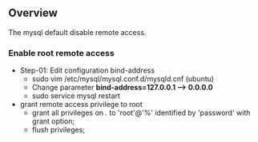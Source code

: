 ## Overview
The mysql default disable remote access.

### Enable root remote access
+ Step-01: Edit configuration bind-address
  - sudo vim /etc/mysql/mysql.conf.d/mysqld.cnf (ubuntu)
  - Change parameter **bind-address=127.0.0.1 --> 0.0.0.0**
  - sudo service mysql restart
+ grant remote access privilege to root
  - grant all privileges on *.* to 'root'@'%' identified by 'password' with grant option;
  - flush privileges;
